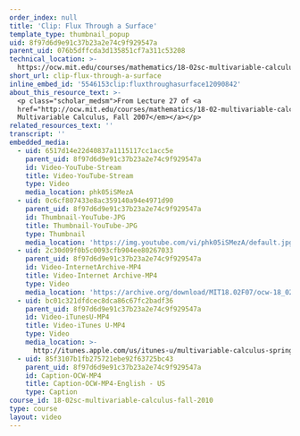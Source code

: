 ```yaml
---
order_index: null
title: 'Clip: Flux Through a Surface'
template_type: thumbnail_popup
uid: 8f97d6d9e91c37b23a2e74c9f929547a
parent_uid: 076b5dffcda3d135851cf7a311c53208
technical_location: >-
  https://ocw.mit.edu/courses/mathematics/18-02sc-multivariable-calculus-fall-2010/4.-triple-integrals-and-surface-integrals-in-3-space/part-b-flux-and-the-divergence-theorem/session-80-flux-through-a-surface/clip-flux-through-a-surface
short_url: clip-flux-through-a-surface
inline_embed_id: '5546153clip:fluxthroughasurface12090842'
about_this_resource_text: >-
  <p class="scholar_medsm">From Lecture 27 of <a
  href="http://ocw.mit.edu/courses/mathematics/18-02-multivariable-calculus-fall-2007/video-lectures/"><em>18.02
  Multivariable Calculus, Fall 2007</em></a></p>
related_resources_text: ''
transcript: ''
embedded_media:
  - uid: 6517d14e22d40837a1115117cc1acc5e
    parent_uid: 8f97d6d9e91c37b23a2e74c9f929547a
    id: Video-YouTube-Stream
    title: Video-YouTube-Stream
    type: Video
    media_location: phk05iSMezA
  - uid: 0c6cf807433e8ac359140a94e4971d90
    parent_uid: 8f97d6d9e91c37b23a2e74c9f929547a
    id: Thumbnail-YouTube-JPG
    title: Thumbnail-YouTube-JPG
    type: Thumbnail
    media_location: 'https://img.youtube.com/vi/phk05iSMezA/default.jpg'
  - uid: 2c30d09f0b5c0093cfb904ee80267033
    parent_uid: 8f97d6d9e91c37b23a2e74c9f929547a
    id: Video-InternetArchive-MP4
    title: Video-Internet Archive-MP4
    type: Video
    media_location: 'https://archive.org/download/MIT18.02F07/ocw-18_02-f07-lec27_300k.mp4'
  - uid: bc01c321dfdcec8dca86c67fc2badf36
    parent_uid: 8f97d6d9e91c37b23a2e74c9f929547a
    id: Video-iTunesU-MP4
    title: Video-iTunes U-MP4
    type: Video
    media_location: >-
      http://itunes.apple.com/us/itunes-u/multivariable-calculus-spring/id354869122
  - uid: 85f3107b1fb275721ebe92f63725bc43
    parent_uid: 8f97d6d9e91c37b23a2e74c9f929547a
    id: Caption-OCW-MP4
    title: Caption-OCW-MP4-English - US
    type: Caption
course_id: 18-02sc-multivariable-calculus-fall-2010
type: course
layout: video
---
```

